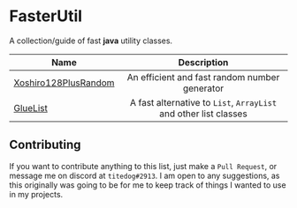 # **FasterUtil**
A collection/guide of fast **java** utility classes.
  
| Name | Description |
| ------------- |:-------------:|
| [Xoshiro128PlusRandom](https://github.com/randomizedtesting/randomizedtesting/blob/master/randomized-runner/src/main/java/com/carrotsearch/randomizedtesting/Xoroshiro128PlusRandom.java "Xoshiro128PlusRandom")      | An efficient and fast random number generator     |
| [GlueList](https://github.com/ertugrulcetin/GlueList/blob/master/src/main/java/GlueList.java "GlueList")      | A fast alternative to `List`, `ArrayList` and other list classes     |

## Contributing
If you want to contribute anything to this list, just make a `Pull Request`, or message me on discord at `titedog#2913`. I am open to any suggestions, as this originally was going to be for me to keep track of things I wanted to use in my projects.
